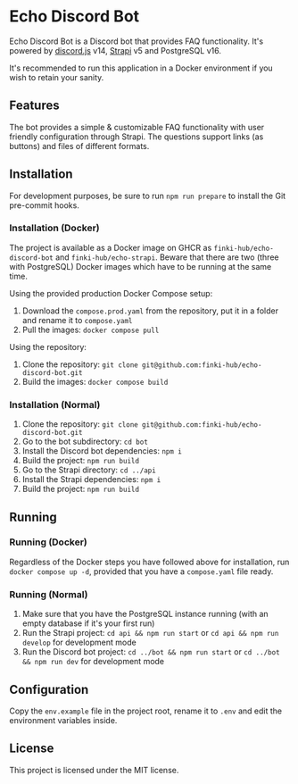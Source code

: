 # Echo Discord Bot

Echo Discord Bot is a Discord bot that provides FAQ functionality. It's powered by [discord.js](https://github.com/discordjs/discord.js) v14, [Strapi](https://github.com/strapi/strapi) v5 and PostgreSQL v16.

It's recommended to run this application in a Docker environment if you wish to retain your sanity.

## Features

The bot provides a simple & customizable FAQ functionality with user friendly configuration through Strapi. The questions support links (as buttons) and files of different formats.

## Installation

For development purposes, be sure to run `npm run prepare` to install the Git pre-commit hooks.

### Installation (Docker)

The project is available as a Docker image on GHCR as `finki-hub/echo-discord-bot` and `finki-hub/echo-strapi`. Beware that there are two (three with PostgreSQL) Docker images which have to be running at the same time.

Using the provided production Docker Compose setup:

1. Download the `compose.prod.yaml` from the repository, put it in a folder and rename it to `compose.yaml`
2. Pull the images: `docker compose pull`

Using the repository:

1. Clone the repository: `git clone git@github.com:finki-hub/echo-discord-bot.git`
2. Build the images: `docker compose build`

### Installation (Normal)

1. Clone the repository: `git clone git@github.com:finki-hub/echo-discord-bot.git`
2. Go to the bot subdirectory: `cd bot`
3. Install the Discord bot dependencies: `npm i`
4. Build the project: `npm run build`
5. Go to the Strapi directory: `cd ../api`
6. Install the Strapi dependencies: `npm i`
7. Build the project: `npm run build`

## Running

### Running (Docker)

Regardless of the Docker steps you have followed above for installation, run `docker compose up -d`, provided that you have a `compose.yaml` file ready.

### Running (Normal)

1. Make sure that you have the PostgreSQL instance running (with an empty database if it's your first run)
2. Run the Strapi project: `cd api && npm run start` or `cd api && npm run develop` for development mode
3. Run the Discord bot project: `cd ../bot && npm run start` or `cd ../bot && npm run dev` for development mode

## Configuration

Copy the `env.example` file in the project root, rename it to `.env` and edit the environment variables inside.

## License

This project is licensed under the MIT license.
